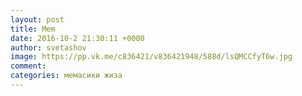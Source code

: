 ```yaml
--- 
layout: post 
title: Mem 
date: 2016-10-2 21:30:11 +0000 
author: svetashov 
image: https://pp.vk.me/c836421/v836421948/588d/lsQMCCfyT6w.jpg
comment: 
categories: мемасики жиза
---
```

